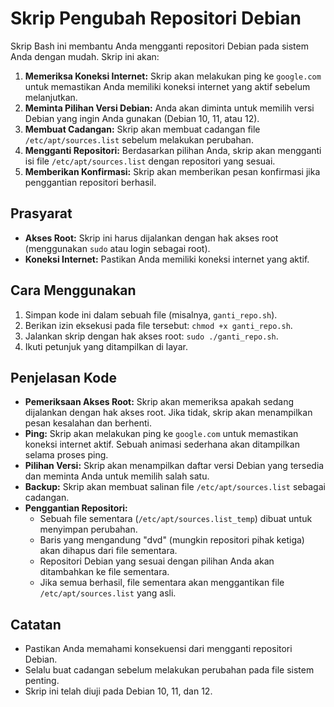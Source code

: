 # Skrip Pengubah Repositori Debian

Skrip Bash ini membantu Anda mengganti repositori Debian pada sistem Anda dengan mudah. Skrip ini akan:

1. **Memeriksa Koneksi Internet:** Skrip akan melakukan ping ke `google.com` untuk memastikan Anda memiliki koneksi internet yang aktif sebelum melanjutkan.
2. **Meminta Pilihan Versi Debian:** Anda akan diminta untuk memilih versi Debian yang ingin Anda gunakan (Debian 10, 11, atau 12).
3. **Membuat Cadangan:** Skrip akan membuat cadangan file `/etc/apt/sources.list` sebelum melakukan perubahan.
4. **Mengganti Repositori:** Berdasarkan pilihan Anda, skrip akan mengganti isi file `/etc/apt/sources.list` dengan repositori yang sesuai.
5. **Memberikan Konfirmasi:** Skrip akan memberikan pesan konfirmasi jika penggantian repositori berhasil.

## Prasyarat

* **Akses Root:** Skrip ini harus dijalankan dengan hak akses root (menggunakan `sudo` atau login sebagai root).
* **Koneksi Internet:** Pastikan Anda memiliki koneksi internet yang aktif.

## Cara Menggunakan

1. Simpan kode ini dalam sebuah file (misalnya, `ganti_repo.sh`).
2. Berikan izin eksekusi pada file tersebut: `chmod +x ganti_repo.sh`.
3. Jalankan skrip dengan hak akses root: `sudo ./ganti_repo.sh`.
4. Ikuti petunjuk yang ditampilkan di layar.

## Penjelasan Kode

* **Pemeriksaan Akses Root:** Skrip akan memeriksa apakah sedang dijalankan dengan hak akses root. Jika tidak, skrip akan menampilkan pesan kesalahan dan berhenti.
* **Ping:** Skrip akan melakukan ping ke `google.com` untuk memastikan koneksi internet aktif. Sebuah animasi sederhana akan ditampilkan selama proses ping.
* **Pilihan Versi:** Skrip akan menampilkan daftar versi Debian yang tersedia dan meminta Anda untuk memilih salah satu.
* **Backup:** Skrip akan membuat salinan file `/etc/apt/sources.list` sebagai cadangan.
* **Penggantian Repositori:** 
    * Sebuah file sementara (`/etc/apt/sources.list_temp`) dibuat untuk menyimpan perubahan.
    * Baris yang mengandung "dvd" (mungkin repositori pihak ketiga) akan dihapus dari file sementara.
    * Repositori Debian yang sesuai dengan pilihan Anda akan ditambahkan ke file sementara.
    * Jika semua berhasil, file sementara akan menggantikan file `/etc/apt/sources.list` yang asli.

## Catatan

* Pastikan Anda memahami konsekuensi dari mengganti repositori Debian.
* Selalu buat cadangan sebelum melakukan perubahan pada file sistem penting.
* Skrip ini telah diuji pada Debian 10, 11, dan 12.